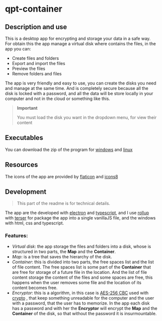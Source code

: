 # qpt-container

## Description and use

This is a desktop app for encrypting and storage your data in a safe way.
For obtain this the app manage a virtual disk where contains the files, in the app you can:

- Create files and folders
- Export and import the files
- Preview the files
- Remove folders and files

The app is very friendly and easy to use, you can create the disks you need and manage at the same time. And is completely secure because all the disk is locked with a password, and all the data will be store locally in your computer and not in the cloud or something like this.

> **Important**
>
> You must load the disk you want in the dropdown menu, for view their content

## Executables

You can download the zip of the program for [windows](https://clck.ru/VZrNm) and [linux](https://clck.ru/VZrDL)

## Resources

The icons of the app are provided by [flaticon](https://www.flaticon.com/) and [icons8](https://icons8.com/)

## Development

> This part of the readme is for technical details.

The app are the developed with [electron](https://www.electronjs.org) and [typescript](https://www.typescriptlang.org), and I use [rollup](https://rollupjs.org/) with [terser](https://www.npmjs.com/package/terser) for package the app into a single vanillaJS file, and the windows with html, css and typescript.

### **Features**:
- *Virtual disk*: the app storage the files and folders into a disk, whose is structured in two parts, the **Map** and the **Container**.
- *Map*: is a tree that saves the hierarchy of the disk.
- *Container*: this is divided into two parts, the free spaces list and the list of file content. The free spaces list is some part of the **Container** that are free for storage of a future file in the location. And the list of file content storage the content of the files and some spaces are free, this happens when the user removes some file and the location of its content becomes free.
- *Encryptor*: this is a algorithm, in this case is [AES-256 CBC](https://en.wikipedia.org/wiki/Advanced_Encryption_Standard) used with [crypto](https://nodejs.org/api/crypto.html) , that keep something unreadable for the computer and the user with a password, that the user has to memorize. In the app each disk has a password and with her the **Encryptor** will encrypt the **Map** and the **Container** of the disk, so that without the password it is insurmountable.